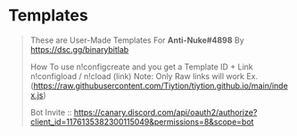 # Templates

> These are User-Made Templates For **Anti-Nuke#4898** By https://dsc.gg/binarybitlab
>
> How To use
> n!configcreate
> and you get a Template ID + Link
> n!configload / n!cload (link)
> Note: Only Raw links will work Ex. (https://raw.githubusercontent.com/Tiytion/tiytion.github.io/main/index.js)
>
> Bot Invite :: https://canary.discord.com/api/oauth2/authorize?client_id=1176135382300115049&permissions=8&scope=bot
